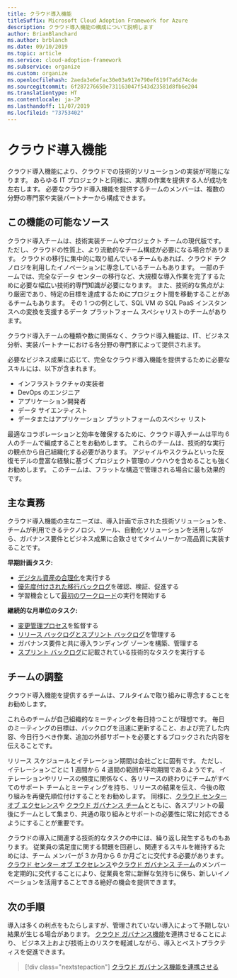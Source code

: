 ```yaml
---
title: クラウド導入機能
titleSuffix: Microsoft Cloud Adoption Framework for Azure
description: クラウド導入機能の構成について説明します
author: BrianBlanchard
ms.author: brblanch
ms.date: 09/10/2019
ms.topic: article
ms.service: cloud-adoption-framework
ms.subservice: organize
ms.custom: organize
ms.openlocfilehash: 2aeda3e6efac30e03a917e790ef619f7a6d74cde
ms.sourcegitcommit: 6f287276650e731163047f543d23581d8fb6e204
ms.translationtype: HT
ms.contentlocale: ja-JP
ms.lasthandoff: 11/07/2019
ms.locfileid: "73753402"
---
```

# <a name="cloud-adoption-capabilities"></a>クラウド導入機能

クラウド導入機能により、クラウドでの技術的ソリューションの実装が可能になります。 あらゆる IT プロジェクトと同様に、実際の作業を提供する人が成功を左右します。 必要なクラウド導入機能を提供するチームのメンバーは、複数の分野の専門家や実装パートナーから構成できます。

## <a name="possible-sources-for-this-capability"></a>この機能の可能なソース

クラウド導入チームは、技術実装チームやプロジェクト チームの現代版です。 ただし、クラウドの性質上、より流動的なチーム構成が必要になる場合があります。 クラウドの移行に集中的に取り組んでいるチームもあれば、クラウド テクノロジを利用したイノベーションに専念しているチームもあります。 一部のチームでは、完全なデータ センターの移行など、大規模な導入作業を完了するために必要な幅広い技術的専門知識が必要になります。 また、技術的な焦点がより厳密であり、特定の目標を達成するためにプロジェクト間を移動することがあるチームもあります。 その 1 つの例として、SQL VM の SQL PaaS インスタンスへの変換を支援するデータ プラットフォーム スペシャリストのチームがあります。

クラウド導入チームの種類や数に関係なく、クラウド導入機能は、IT、ビジネス分析、実装パートナーにおける各分野の専門家によって提供されます。

必要なビジネス成果に応じて、完全なクラウド導入機能を提供するために必要なスキルには、以下が含まれます。

- インフラストラクチャの実装者
- DevOps のエンジニア
- アプリケーション開発者
- データ サイエンティスト
- データまたはアプリケーション プラットフォームのスペシャ リスト

最適なコラボレーションと効率を確保するために、クラウド導入チームは平均 6 人のチームで編成することをお勧めします。 これらのチームは、技術的な実行の観点から自己組織化する必要があります。 アジャイルやスクラムといった反復モデルの豊富な経験に基づくプロジェクト管理のノウハウを含めることも強くお勧めします。 このチームは、フラットな構造で管理される場合に最も効果的です。

## <a name="key-responsibilities"></a>主な責務

クラウド導入機能の主なニーズは、導入計画で示された技術ソリューションを、チームが利用できるテクノロジ、ツール、自動化ソリューションを活用しながら、ガバナンス要件とビジネス成果に合致させてタイムリーかつ高品質に実装することです。

**早期計画タスク:**

- [デジタル資産の合理化](../digital-estate/index.md)を実行する
- [優先度付けされた移行バックログ](../migrate/migration-considerations/assess/release-iteration-backlog.md)を確認、検証、促進する
- 学習機会として[最初のワークロード](../digital-estate/rationalize.md#select-the-first-workload)の実行を開始する

**継続的な月単位のタスク:**

- [変更管理プロセス](../migrate/migration-considerations/prerequisites/technical-complexity.md)を監督する
- [リリース バックログとスプリント バックログ](../migrate/migration-considerations/assess/release-iteration-backlog.md)を管理する
- ガバナンス要件と共に導入ランディング ゾーンを構築、管理する
- [スプリント バックログ](../migrate/migration-considerations/assess/release-iteration-backlog.md)に記載されている技術的なタスクを実行する

## <a name="team-cadence"></a>チームの調整

クラウド導入機能を提供するチームは、フルタイムで取り組みに専念することをお勧めします。

これらのチームが自己組織的なミーティングを毎日持つことが理想です。 毎日のミーティングの目標は、バックログを迅速に更新すること、および完了した内容、今日行うべき作業、追加の外部サポートを必要とするブロックされた内容を伝えることです。

リリース スケジュールとイテレーション期間は会社ごとに固有です。 ただし、イテレーションごとに 1 週間から 4 週間の範囲が平均期間であるようです。 イテレーションやリリースの頻度に関係なく、各リリースの終わりにチームがすべてのサポート チームとミーティングを持ち、リリースの結果を伝え、今後の取り組みを再優先順位付けすることをお勧めします。 同様に、[クラウド センター オブ エクセレンス](./cloud-center-of-excellence.md)や [クラウド ガバナンス チーム](./cloud-governance.md)とともに、各スプリントの最後にチームとして集まり、共通の取り組みとサポートの必要性に常に対応できるようにすることが重要です。

クラウドの導入に関連する技術的なタスクの中には、繰り返し発生するものもあります。 従業員の満足度に関する問題を回避し、関連するスキルを維持するためには、チーム メンバーが 3 か月から 6 か月ごとに交代する必要があります。 [クラウド センター オブ エクセレンス](./cloud-center-of-excellence.md)や[クラウド ガバナンス チーム](./cloud-governance.md)のメンバーを定期的に交代することにより、従業員を常に新鮮な気持ちに保ち、新しいイノベーションを活用することできる絶好の機会を提供できます。

## <a name="next-steps"></a>次の手順

導入は多くの利点をもたらしますが、管理されていない導入によって予期しない結果が生じる場合があります。 [クラウド ガバナンス機能](./cloud-governance.md)を連携させることにより、 ビジネス上および技術上のリスクを軽減しながら、導入とベストプラクティスを促進できます。

> [!div class="nextstepaction"]
> [クラウド ガバナンス機能を連携させる](./cloud-governance.md)
